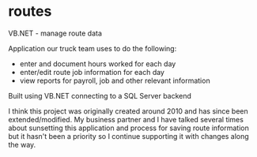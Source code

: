 # routes
VB.NET - manage route data


Application our truck team uses to do the following:
 - enter and document hours worked for each day
 - enter/edit route job information for each day
 - view reports for payroll, job and other relevant information
 
Built using VB.NET connecting to a SQL Server backend

I think this project was originally created around 2010 and has since been extended/modified.  My business partner and I have talked several times about sunsetting this application and process for saving route information but it hasn't been a priority so I continue supporting it with changes along the way.   

